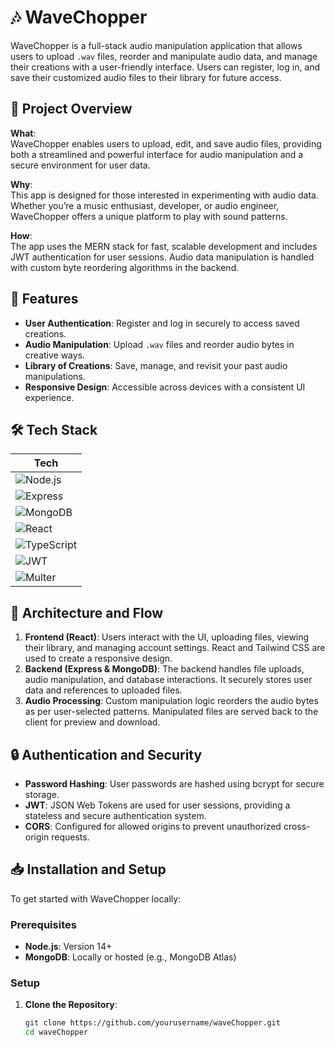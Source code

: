 # 🎶 WaveChopper

WaveChopper is a full-stack audio manipulation application that allows users to upload `.wav` files, reorder and manipulate audio data, and manage their creations with a user-friendly interface. Users can register, log in, and save their customized audio files to their library for future access.

## 📌 Project Overview

**What**:  
WaveChopper enables users to upload, edit, and save audio files, providing both a streamlined and powerful interface for audio manipulation and a secure environment for user data.

**Why**:  
This app is designed for those interested in experimenting with audio data. Whether you’re a music enthusiast, developer, or audio engineer, WaveChopper offers a unique platform to play with sound patterns.

**How**:  
The app uses the MERN stack for fast, scalable development and includes JWT authentication for user sessions. Audio data manipulation is handled with custom byte reordering algorithms in the backend.

## 🚀 Features

- **User Authentication**: Register and log in securely to access saved creations.
- **Audio Manipulation**: Upload `.wav` files and reorder audio bytes in creative ways.
- **Library of Creations**: Save, manage, and revisit your past audio manipulations.
- **Responsive Design**: Accessible across devices with a consistent UI experience.

## 🛠️ Tech Stack

| Tech                     
| ------------------------ 
| ![Node.js](https://img.shields.io/badge/Node.js-339933?style=for-the-badge&logo=nodedotjs) 
| ![Express](https://img.shields.io/badge/Express.js-404D59?style=for-the-badge) 
| ![MongoDB](https://img.shields.io/badge/MongoDB-4EA94B?style=for-the-badge&logo=mongodb) 
| ![React](https://img.shields.io/badge/React-20232A?style=for-the-badge&logo=react) 
| ![TypeScript](https://img.shields.io/badge/TypeScript-007ACC?style=for-the-badge&logo=typescript) 
| ![JWT](https://img.shields.io/badge/JWT-000000?style=for-the-badge&logo=JSON-web-tokens) 
| ![Multer](https://img.shields.io/badge/Multer-blue?style=for-the-badge)

## 📐 Architecture and Flow

1. **Frontend (React)**: Users interact with the UI, uploading files, viewing their library, and managing account settings. React and Tailwind CSS are used to create a responsive design.
2. **Backend (Express & MongoDB)**: The backend handles file uploads, audio manipulation, and database interactions. It securely stores user data and references to uploaded files.
3. **Audio Processing**: Custom manipulation logic reorders the audio bytes as per user-selected patterns. Manipulated files are served back to the client for preview and download.

## 🔒 Authentication and Security

- **Password Hashing**: User passwords are hashed using bcrypt for secure storage.
- **JWT**: JSON Web Tokens are used for user sessions, providing a stateless and secure authentication system.
- **CORS**: Configured for allowed origins to prevent unauthorized cross-origin requests.

## 📥 Installation and Setup

To get started with WaveChopper locally:

### Prerequisites

- **Node.js**: Version 14+
- **MongoDB**: Locally or hosted (e.g., MongoDB Atlas)

### Setup

1. **Clone the Repository**:
   ```bash
   git clone https://github.com/yourusername/waveChopper.git
   cd waveChopper
